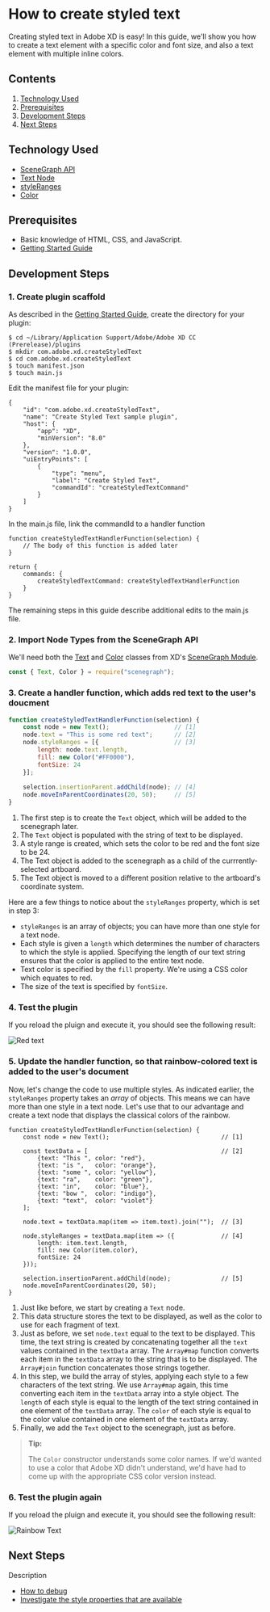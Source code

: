 # How to create styled text

Creating styled text in Adobe XD is easy! In this guide, we'll show you how to create a text element with a specific color and font size, and also a text element with multiple inline colors.

<!-- doctoc command config: -->
<!-- $ doctoc ./readme.md --title "## Contents" --entryprefix 1. --gitlab --maxlevel 2 -->

<!-- START doctoc generated TOC please keep comment here to allow auto update -->
<!-- DON'T EDIT THIS SECTION, INSTEAD RE-RUN doctoc TO UPDATE -->
## Contents

1. [Technology Used](#technology-used)
1. [Prerequisites](#prerequisites)
1. [Development Steps](#development-steps)
1. [Next Steps](#next-steps)

<!-- END doctoc generated TOC please keep comment here to allow auto update -->

## Technology Used

- [SceneGraph API](https://adobe-xd.gitbook.io/plugin-api-reference/scenegraph-reference/scenegraph)
- [Text Node](https://adobe-xd.gitbook.io/plugin-api-reference/scenegraph-reference/scenegraph#text)
- [styleRanges](https://adobe-xd.gitbook.io/plugin-api-reference/scenegraph-reference/scenegraph#text-styleranges-array)
- [Color](#)

## Prerequisites
- Basic knowledge of HTML, CSS, and JavaScript.
- [Getting Started Guide](../getting-started-guide)

## Development Steps

### 1.  Create plugin scaffold

As described in the [Getting Started Guide](../getting-started-guide), create the directory for your plugin:

```
$ cd ~/Library/Application Support/Adobe/Adobe XD CC (Prerelease)/plugins
$ mkdir com.adobe.xd.createStyledText
$ cd com.adobe.xd.createStyledText
$ touch manifest.json
$ touch main.js
``` 

Edit the manifest file for your plugin:

```
{
    "id": "com.adobe.xd.createStyledText",
    "name": "Create Styled Text sample plugin",
    "host": {
        "app": "XD",
        "minVersion": "8.0"
    },
    "version": "1.0.0",
    "uiEntryPoints": [
        {
            "type": "menu",
            "label": "Create Styled Text",
            "commandId": "createStyledTextCommand"
        }
    ]
}
```

In the main.js file, link the commandId to a handler function

```
function createStyledTextHandlerFunction(selection) {
    // The body of this function is added later
}

return {
    commands: {
        createStyledTextCommand: createStyledTextHandlerFunction
    }
}
```

The remaining steps in this guide describe additional edits to the main.js file.

### 2. Import Node Types from the SceneGraph API

We'll need both the [Text](https://adobe-xd.gitbook.io/plugin-api-reference/scenegraph-reference/scenegraph#text) and [Color](https://adobe-xd.gitbook.io/plugin-api-reference/scenegraph-reference/scenegraph#color) classes from XD's [SceneGraph Module](https://adobe-xd.gitbook.io/plugin-api-reference/scenegraph-reference/scenegraph).

```js
const { Text, Color } = require("scenegraph");
```

### 3. Create a handler function, which adds red text to the user's doucment

```js
function createStyledTextHandlerFunction(selection) {
    const node = new Text();                  // [1]
    node.text = "This is some red text";      // [2]
    node.styleRanges = [{                     // [3]
        length: node.text.length,
        fill: new Color("#FF0000"),
        fontSize: 24
    }];
    
    selection.insertionParent.addChild(node); // [4]
    node.moveInParentCoordinates(20, 50);     // [5]
}
```

1. The first step is to create the `Text` object, which will be added to the scenegraph later.
2. The `Text` object is populated with the string of text to be displayed.
3. A style range is created, which sets the color to be red and the font size to be 24.  
4. The Text object is added to the scenegraph as a child of the currrently-selected artboard.
5. The Text object is moved to a different position relative to the artboard's coordinate system.

Here are a few things to notice about the `styleRanges` property, which is set in step 3:
* `styleRanges` is an array of objects; you can have more than one style for a text node.
* Each style is given a `length` which determines the number of characters to which the style is applied. Specifying the length of our text string ensures that the color is applied to the entire text node.
* Text color is specified by the `fill` property. We're using a CSS color which equates to red.
* The size of the text is specified by `fontSize`.

### 4. Test the plugin

If you reload the pluign and execute it, you should see the following result:

![Red text](./assets/red.png)

### 5. Update the handler function, so that rainbow-colored text is added to the user's document

Now, let's change the code to use multiple styles.  As indicated earlier, the `styleRanges` property takes an _array_ of objects. This means we can have more than one style in a text node. Let's use that to our advantage and create a text node that displays the classical colors of the rainbow.

```
function createStyledTextHandlerFunction(selection) {
    const node = new Text();                               // [1]
    
    const textData = [                                     // [2]
    	{text: "This ", color: "red"},
    	{text: "is ",   color: "orange"},
    	{text: "some ", color: "yellow"},
    	{text: "ra",    color: "green"},
    	{text: "in",    color: "blue"},
    	{text: "bow ",  color: "indigo"},
    	{text: "text",  color: "violet"}
    ];
    
    node.text = textData.map(item => item.text).join("");  // [3]
    
    node.styleRanges = textData.map(item => ({             // [4]
        length: item.text.length,
        fill: new Color(item.color),
        fontSize: 24
    }));

    selection.insertionParent.addChild(node);              // [5]
    node.moveInParentCoordinates(20, 50);
}
```

1. Just like before, we start by creating a `Text` node.
2. This data structure stores the text to be displayed, as well as the color to use for each fragment of text.
3. Just as before, we set `node.text` equal to the text to be displayed.  This time, the text string is created by concatenating together all the `text` values contained in the `textData` array. The `Array#map` function converts each item in the `textData` array to the string that is to be displayed. The `Array#join` function concatenates those strings together.
4. In this step, we build the array of styles, applying each style to a few characters of the text string.  We use `Array#map` again, this time converting each item in the `textData` array into a style object. The `length` of each style is equal to the length of the text string contained in one element of the `textData` array. The `color` of each style is equal to the color value contained in one element of the `textData` array.
5. Finally, we add the `Text` object to the scenegraph, just as before.

> **Tip:**
>
> The `Color` constructor understands some color names. If we'd wanted to use a color that Adobe XD didn't understand, we'd have had to come up with the appropriate CSS color version instead.

### 6. Test the plugin again

If you reload the pluign and execute it, you should see the following result:

![Rainbow Text](./assets/rainbow.png)

## Next Steps

Description

- [How to debug](how-to-debug)
- [Investigate the style properties that are available](https://adobe-xd.gitbook.io/plugin-api-reference/scenegraph-reference/scenegraph#text-styleranges-array)